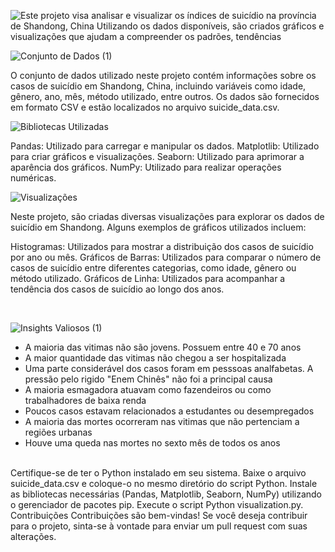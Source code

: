 

![Este projeto visa analisar e visualizar os índices de suicídio na província de Shandong, China  Utilizando os dados disponíveis, são criados gráficos e visualizações que ajudam a compreender os padrões, tendências ](https://github.com/allisson2156/Analise-Suicidios-Shangdong/assets/45903884/b4736cd5-cbb1-4eda-b9ac-f3a6dada6a47)





![Conjunto de Dados (1)](https://github.com/allisson2156/Analise-Suicidios-Shangdong/assets/45903884/c7be25e6-2613-40fd-b986-fcf81b9a665f)

O conjunto de dados utilizado neste projeto contém informações sobre os casos de suicídio em Shandong, China, incluindo variáveis como idade, gênero, ano, mês, método utilizado, entre outros. Os dados são fornecidos em formato CSV e estão localizados no arquivo suicide_data.csv.


![Bibliotecas Utilizadas](https://github.com/allisson2156/Analise-Suicidios-Shangdong/assets/45903884/21b515a8-97b4-4609-8c08-887d8c193d16)


Pandas: Utilizado para carregar e manipular os dados.
Matplotlib: Utilizado para criar gráficos e visualizações. 
Seaborn: Utilizado para aprimorar a aparência dos gráficos. 
NumPy: Utilizado para realizar operações numéricas.


![Visualizações](https://github.com/allisson2156/Analise-Suicidios-Shangdong/assets/45903884/3e5ebf45-6fe3-4451-9420-aef0dfa160ad)


Neste projeto, são criadas diversas visualizações para explorar os dados de suicídio em Shandong. Alguns exemplos de gráficos utilizados incluem:

Histogramas: Utilizados para mostrar a distribuição dos casos de suicídio por ano ou mês. 
Gráficos de Barras: Utilizados para comparar o número de casos de suicídio entre diferentes categorias, como idade, gênero ou método utilizado.
Gráficos de Linha: Utilizados para acompanhar a tendência dos casos de suicídio ao longo dos anos.

<br>

![Insights Valiosos (1)](https://github.com/allisson2156/Analise-Suicidios-Shangdong/assets/45903884/6f0ab53a-0e1a-411a-8e1f-0d228df892d9)

- A maioria das vitimas não são jovens. Possuem entre 40 e 70 anos
- A maior quantidade das vitimas não chegou a ser hospitalizada 
- Uma parte considerável dos casos foram em pesssoas analfabetas. A pressão pelo rigido "Enem Chinês" não foi a principal causa 
- A maioria esmagadora atuavam como fazendeiros ou como trabalhadores de baixa renda 
- Poucos casos estavam relacionados a estudantes ou desempregados 
- A maioria das mortes ocorreram nas vitimas que não pertenciam a regiões urbanas
- Houve uma queda nas mortes no sexto mês de todos os anos 
<br>
Certifique-se de ter o Python instalado em seu sistema.
Baixe o arquivo suicide_data.csv e coloque-o no mesmo diretório do script Python.
Instale as bibliotecas necessárias (Pandas, Matplotlib, Seaborn, NumPy) utilizando o gerenciador de pacotes pip.
Execute o script Python visualization.py.
Contribuições
Contribuições são bem-vindas! Se você deseja contribuir para o projeto, sinta-se à vontade para enviar um pull request com suas alterações.
